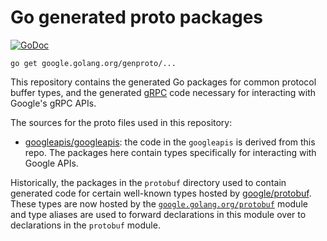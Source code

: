 Go generated proto packages
===========================

[![GoDoc](https://godoc.org/google.golang.org/genproto?status.svg)](https://godoc.org/google.golang.org/genproto)

```
go get google.golang.org/genproto/...
```

This repository contains the generated Go packages for common protocol buffer
types, and the generated [gRPC][1] code necessary for interacting with Google's gRPC
APIs.

The sources for the proto files used in this repository:

* [googleapis/googleapis][2]: the code in the `googleapis` is derived from this
  repo. The packages here contain types specifically for interacting with Google
  APIs.

Historically, the packages in the `protobuf` directory used to contain
generated code for certain well-known types hosted by [google/protobuf][3].
These types are now hosted by the [`google.golang.org/protobuf`][4] module
and type aliases are used to forward declarations in this module over to
declarations in the `protobuf` module.

[1]: http://grpc.io
[2]: https://github.com/googleapis/googleapis/
[3]: https://github.com/google/protobuf/
[4]: https://pkg.go.dev/mod/google.golang.org/protobuf
